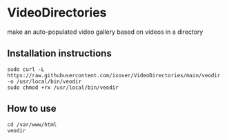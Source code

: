 # VideoDirectories
make an auto-populated video gallery based on videos in a directory

## Installation instructions
```
sudo curl -L https://raw.githubusercontent.com/ixover/VideoDirectories/main/veodir -o /usr/local/bin/veodir
sudo chmod +rx /usr/local/bin/veodir
```
## How to use
```
cd /var/www/html
veodir
```
